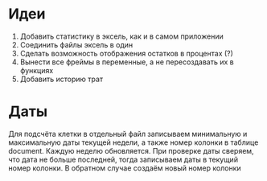 # Идеи
1. Добавить статистику в эксель, как и в самом приложении
2. Соединить файлы эксель в один
3. Сделать возможность отображения остатков в процентах (?)
4. Вынести все фреймы в переменные, а не пересоздавать их в функциях
5. Добавить историю трат

# Даты
Для подсчёта клетки в отдельный файл записываем минимальную и максимальную даты текущей недели, а также номер колонки в таблице document. Каждую неделю обновляется. При проверке даты сверяем, что дата не больше последней, тогда записываем даты в текущий номер колонки. В обратном случае создаём новый номер колонки